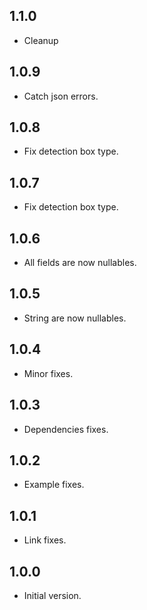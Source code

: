 ## 1.1.0
- Cleanup

## 1.0.9
- Catch json errors.

## 1.0.8
- Fix detection box type.

## 1.0.7
- Fix detection box type.

## 1.0.6
- All fields are now nullables.

## 1.0.5
- String are now nullables.

## 1.0.4
- Minor fixes.

## 1.0.3
- Dependencies fixes.

## 1.0.2
- Example fixes.

## 1.0.1
- Link fixes.

## 1.0.0
- Initial version.